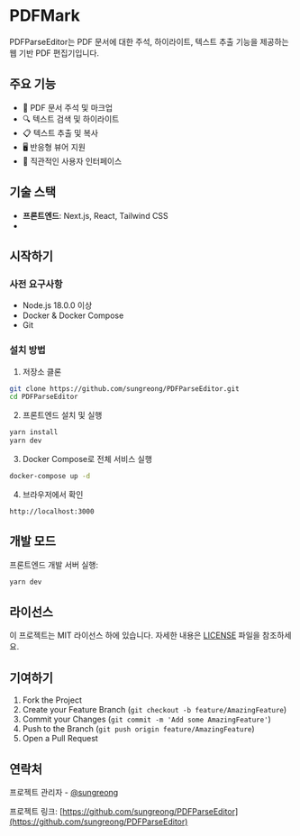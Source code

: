 # PDFMark

PDFParseEditor는 PDF 문서에 대한 주석, 하이라이트, 텍스트 추출 기능을 제공하는 웹 기반 PDF 편집기입니다.

## 주요 기능

- 📝 PDF 문서 주석 및 마크업
- 🔍 텍스트 검색 및 하이라이트
- 📋 텍스트 추출 및 복사
- 🖥️ 반응형 뷰어 지원
- 🎨 직관적인 사용자 인터페이스

## 기술 스택

- **프론트엔드**: Next.js, React, Tailwind CSS
- 
## 시작하기

### 사전 요구사항

- Node.js 18.0.0 이상
- Docker & Docker Compose
- Git

### 설치 방법

1. 저장소 클론
```bash
git clone https://github.com/sungreong/PDFParseEditor.git
cd PDFParseEditor
```

2. 프론트엔드 설치 및 실행
```bash
yarn install
yarn dev
```

3. Docker Compose로 전체 서비스 실행
```bash
docker-compose up -d
```

4. 브라우저에서 확인
```
http://localhost:3000
```

## 개발 모드

프론트엔드 개발 서버 실행:
```bash
yarn dev
```

## 라이선스

이 프로젝트는 MIT 라이선스 하에 있습니다. 자세한 내용은 [LICENSE](LICENSE) 파일을 참조하세요.

## 기여하기

1. Fork the Project
2. Create your Feature Branch (`git checkout -b feature/AmazingFeature`)
3. Commit your Changes (`git commit -m 'Add some AmazingFeature'`)
4. Push to the Branch (`git push origin feature/AmazingFeature`)
5. Open a Pull Request

## 연락처

프로젝트 관리자 - [@sungreong](https://github.com/sungreong)

프로젝트 링크: [https://github.com/sungreong/PDFParseEditor](https://github.com/sungreong/PDFParseEditor)
